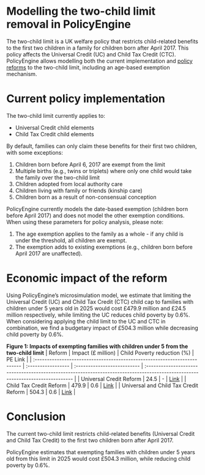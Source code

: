 # Modelling the two-child limit removal in PolicyEngine

The two-child limit is a UK welfare policy that restricts child-related benefits to the first two children in a family for children born after April 2017. This policy affects the Universal Credit (UC) and Child Tax Credit (CTC).  
PolicyEngine allows modelling both the current implementation and [policy reforms](https://www.theguardian.com/society/2025/feb/26/parents-under-fives-could-be-exempted-two-child-benefit-cap-uk) to the two-child limit, including an age-based exemption mechanism.

# Current policy implementation

The two-child limit currently applies to:

- Universal Credit child elements
- Child Tax Credit child elements

By default, families can only claim these benefits for their first two children, with some exceptions:

1. Children born before April 6, 2017 are exempt from the limit
2. Multiple births (e.g., twins or triplets) where only one child would take the family over the two-child limit
3. Children adopted from local authority care
4. Children living with family or friends (kinship care)
5. Children born as a result of non-consensual conception

PolicyEngine currently models the date-based exemption (children born before April 2017) and does not model the other exemption conditions. When using these parameters for policy analysis, please note:

1. The age exemption applies to the family as a whole - if any child is under the threshold, all children are exempt.
2. The exemption adds to existing exemptions (e.g., children born before April 2017 are unaffected).

# Economic impact of the reform

Using PolicyEngine’s microsimulation model, we estimate that limiting the Universal Credit (UC) and Child Tax Credit (CTC) child cap to families with children under 5 years old in 2025 would cost £479.9 million and £24.5 million respectively, while limiting the UC reduces child poverty by 0.6%.  
When considering applying the child limit to the UC and CTC in combination, we find a budgetary impact of £504.3 million while decreasing child poverty by 0.6%.  

**Figure 1: Impacts of exempting families with children under 5 from the two-child limit**
| Reform                                                                    | Impact (£ million) | Child Poverty reduction (%) | PE Link                                                                                                                         |
| :------------------------------------------------------------------------ | :----------------- | :-------------------------- | :------------------------------------------------------------------------------------------------------------------------------ |
| Universal Credit Reform         | 24.5               | -                      | [Link](https://policyengine.org/uk/policy?reform=77113&focus=policyOutput.policyBreakdown&region=uk&timePeriod=2025&baseline=1) |
| Child Tax Credit Reform        | 479.9              | 0.6                         | [Link](https://policyengine.org/uk/policy?focus=policyOutput.policyBreakdown&reform=77112&region=uk&timePeriod=2025&baseline=1) |
| Universal and Child Tax Credit Reform | 504.3              | 0.6                         | [Link](https://policyengine.org/uk/policy?focus=policyOutput.policyBreakdown&reform=77114&region=uk&timePeriod=2025&baseline=1) |

# Conclusion 

The current two-child limit restricts child-related benefits (Universal Credit and Child Tax Credit) to the first two children born after April 2017.

PolicyEngine estimates that exempting families with children under 5 years old from this limit in 2025 would cost £504.3 million, while reducing child poverty by 0.6%.
